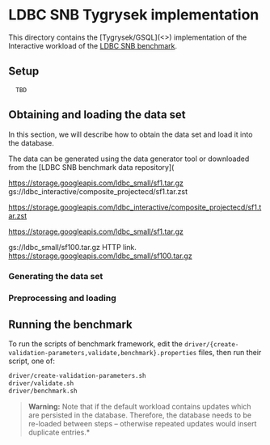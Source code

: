 # LDBC SNB Tygrysek implementation

This directory contains the [Tygrysek/GSQL](<<TODO>>) implementation of the Interactive workload of the [LDBC SNB benchmark](https://github.com/ldbc/ldbc_snb_docs).



## Setup
      TBD

## Obtaining and loading the data set
In this section, we will describe how to obtain the data set and load it into the database.

The data can be generated using the data generator tool or downloaded from the [LDBC SNB benchmark data repository](


https://storage.googleapis.com/ldbc_small/sf1.tar.gz
gs://ldbc_interactive/composite_projectecd/sf1.tar.zst

https://storage.googleapis.com/ldbc_interactive/composite_projectecd/sf1.tar.zst

https://storage.googleapis.com/ldbc_small/sf1.tar.gz



gs://ldbc_small/sf100.tar.gz HTTP link. https://storage.googleapis.com/ldbc_small/sf100.tar.gz

### Generating the data set

### Preprocessing and loading



## Running the benchmark

To run the scripts of benchmark framework, edit the `driver/{create-validation-parameters,validate,benchmark}.properties` files,
then run their script, one of:

```bash
driver/create-validation-parameters.sh
driver/validate.sh
driver/benchmark.sh
```

> **Warning:** Note that if the default workload contains updates which are persisted in the database. Therefore, the database needs to be re-loaded between steps – otherwise repeated updates would insert duplicate entries.*
